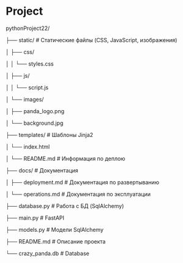 # Project
pythonProject22/

├── static/                 # Статические файлы (CSS, JavaScript, изображения)

│   ├── css/

│   │   └── styles.css

│   ├── js/

│   │   └── script.js

│   └── images/            

│       ├── panda_logo.png

│       └── background.jpg

├── templates/              # Шаблоны Jinja2

│   └── index.html

│   └── README.md            # Информация по деплою

├── docs/                   # Документация

│   ├── deployment.md      # Документация по развертыванию

│   └── operations.md      # Документация по эксплуатации

├── database.py           # Работа с БД (SqlAlchemy)

├── main.py               # FastAPI

├── models.py             # Модели SqlAlchemy

├── README.md             # Описание проекта

└── crazy_panda.db        # Database 
